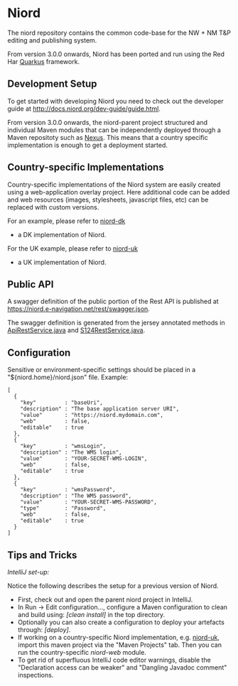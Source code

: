 # Niord
The niord repository contains the common code-base for the NW + NM T&P editing
and publishing system.

From version 3.0.0 onwards, Niord has been ported and run using the Red Har
[Quarkus](https://quarkus.io/) framework.

## Development Setup

To get started with developing Niord you need to check out the developer guide 
at http://docs.niord.org/dev-guide/guide.html.

From version 3.0.0 onwards, the niord-parent project structured and individual
Maven modules that can be independently deployed through a Maven repositoty
such as [Nexus](https://www.sonatype.com/products/nexus-repository). This
means that a country specific implementation is enough to get a deployment
started.

## Country-specific Implementations

Country-specific implementations of the Niord system are easily created using a
web-application overlay project. Here additional code can be added and web 
resources (images, stylesheets, javascript files, etc) can be replaced with 
custom versions.

For an example, please refer to [niord-dk](https://github.com/NiordOrg/niord-dk)
- a DK implementation of Niord.

For the UK example, please refer to [niord-uk](https://github.com/gla-rad/niord-uk) 
- a UK implementation of Niord.

## Public API
A swagger definition of the public portion of the Rest API is published at 
https://niord.e-navigation.net/rest/swagger.json.

The swagger definition is generated from the jersey annotated methods in 
[ApiRestService.java](https://github.com/NiordOrg/niord/blob/master/niord-web/src/main/java/org/niord/web/api/ApiRestService.java) and 
[S124RestService.java](https://github.com/NiordOrg/niord/blob/master/niord-s124/src/main/java/org/niord/s124/S124RestService.java).

## Configuration

Sensitive or environment-specific settings should be placed in a "${niord.home}/niord.json" file. Example:

    [
      {
        "key"         : "baseUri",
        "description" : "The base application server URI",
        "value"       : "https://niord.mydomain.com",
        "web"         : false,
        "editable"    : true
      },
      {
        "key"         : "wmsLogin",
        "description" : "The WMS login",
        "value"       : "YOUR-SECRET-WMS-LOGIN",
        "web"         : false,
        "editable"    : true
      },
      {
        "key"         : "wmsPassword",
        "description" : "The WMS password",
        "value"       : "YOUR-SECRET-WMS-PASSWORD",
        "type"        : "Password",
        "web"         : false,
        "editable"    : true
      }
    ]

## Tips and Tricks

*IntelliJ set-up:*

Notice the following describes the setup for a previous version of Niord.

* First, check out and open the parent niord project in IntelliJ.
* In Run -> Edit configuration..., configure a Maven configuration to clean and build using: *[clean install]* in the top directory.
* Optionally you can also create a configuration to deploy your artefacts through: *[deploy]*.
* If working on a country-specific Niord implementation, e.g. [niord-uk](https://github.com/gla-rad/niord-uk/tree/niord-grad-quarkus), 
  import this maven project via the "Maven Projects" tab. Then you can run the country-specific *niord-web* module.
* To get rid of superfluous IntelliJ code editor warnings, disable the "Declaration access can be weaker" 
  and "Dangling Javadoc comment" inspections.

